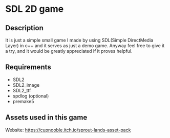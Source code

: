 # SDL 2D game

## Description
It is just a simple small game I made by using SDL(Simple DirectMedia Layer) in c++ and it serves
as just a demo game. Anyway feel free to give it a try, and it would be greatly appreciated 
if it proves helpful.

## Requirements
- SDL2
- SDL2_image
- SDL2_ttf
- spdlog (optional)
- premake5

## Assets used in this game
Website: https://cupnooble.itch.io/sprout-lands-asset-pack
